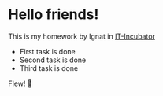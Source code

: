 # Hello friends!


This is my homework by Ignat in [IT-Incubator](https://it-incubator.ru/ru/)

- First task is done
- Second task is done
- Third task is done

Flew! 🚀